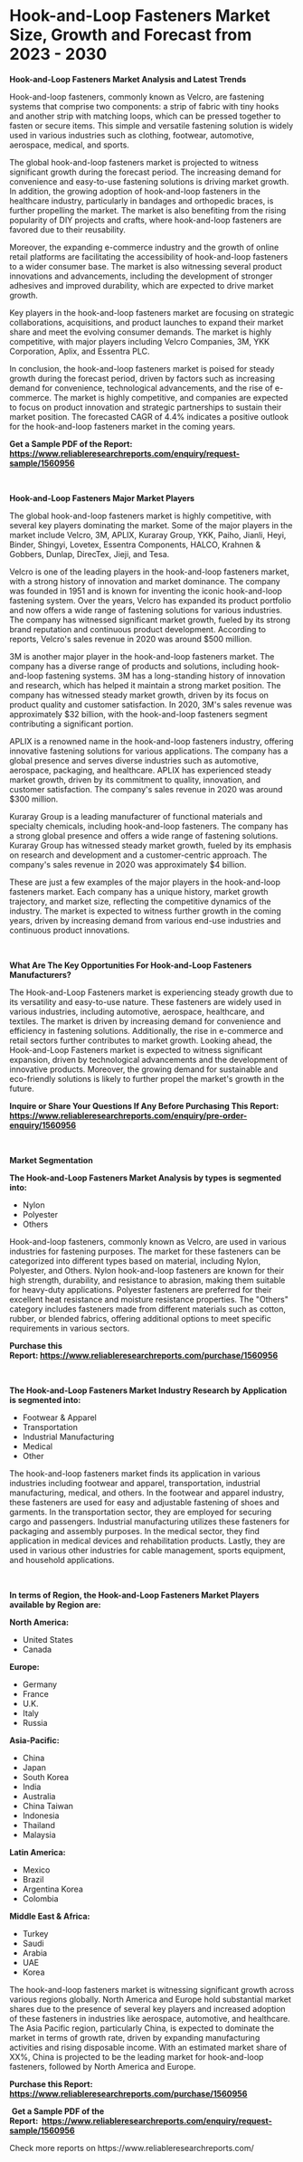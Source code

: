 <p><h1>Hook-and-Loop Fasteners Market Size, Growth and Forecast from 2023 - 2030</h1></p><p><strong>Hook-and-Loop Fasteners Market Analysis and Latest Trends</strong></p>
<p><p>Hook-and-loop fasteners, commonly known as Velcro, are fastening systems that comprise two components: a strip of fabric with tiny hooks and another strip with matching loops, which can be pressed together to fasten or secure items. This simple and versatile fastening solution is widely used in various industries such as clothing, footwear, automotive, aerospace, medical, and sports.</p><p>The global hook-and-loop fasteners market is projected to witness significant growth during the forecast period. The increasing demand for convenience and easy-to-use fastening solutions is driving market growth. In addition, the growing adoption of hook-and-loop fasteners in the healthcare industry, particularly in bandages and orthopedic braces, is further propelling the market. The market is also benefiting from the rising popularity of DIY projects and crafts, where hook-and-loop fasteners are favored due to their reusability.</p><p>Moreover, the expanding e-commerce industry and the growth of online retail platforms are facilitating the accessibility of hook-and-loop fasteners to a wider consumer base. The market is also witnessing several product innovations and advancements, including the development of stronger adhesives and improved durability, which are expected to drive market growth.</p><p>Key players in the hook-and-loop fasteners market are focusing on strategic collaborations, acquisitions, and product launches to expand their market share and meet the evolving consumer demands. The market is highly competitive, with major players including Velcro Companies, 3M, YKK Corporation, Aplix, and Essentra PLC.</p><p>In conclusion, the hook-and-loop fasteners market is poised for steady growth during the forecast period, driven by factors such as increasing demand for convenience, technological advancements, and the rise of e-commerce. The market is highly competitive, and companies are expected to focus on product innovation and strategic partnerships to sustain their market position. The forecasted CAGR of 4.4% indicates a positive outlook for the hook-and-loop fasteners market in the coming years.</p></p>
<p><strong>Get a Sample PDF of the Report:&nbsp; <a href="https://www.reliableresearchreports.com/enquiry/request-sample/1560956">https://www.reliableresearchreports.com/enquiry/request-sample/1560956</a></strong></p>
<p>&nbsp;</p>
<p><strong>Hook-and-Loop Fasteners Major Market Players</strong></p>
<p><p>The global hook-and-loop fasteners market is highly competitive, with several key players dominating the market. Some of the major players in the market include Velcro, 3M, APLIX, Kuraray Group, YKK, Paiho, Jianli, Heyi, Binder, Shingyi, Lovetex, Essentra Components, HALCO, Krahnen & Gobbers, Dunlap, DirecTex, Jieji, and Tesa.</p><p>Velcro is one of the leading players in the hook-and-loop fasteners market, with a strong history of innovation and market dominance. The company was founded in 1951 and is known for inventing the iconic hook-and-loop fastening system. Over the years, Velcro has expanded its product portfolio and now offers a wide range of fastening solutions for various industries. The company has witnessed significant market growth, fueled by its strong brand reputation and continuous product development. According to reports, Velcro's sales revenue in 2020 was around $500 million.</p><p>3M is another major player in the hook-and-loop fasteners market. The company has a diverse range of products and solutions, including hook-and-loop fastening systems. 3M has a long-standing history of innovation and research, which has helped it maintain a strong market position. The company has witnessed steady market growth, driven by its focus on product quality and customer satisfaction. In 2020, 3M's sales revenue was approximately $32 billion, with the hook-and-loop fasteners segment contributing a significant portion.</p><p>APLIX is a renowned name in the hook-and-loop fasteners industry, offering innovative fastening solutions for various applications. The company has a global presence and serves diverse industries such as automotive, aerospace, packaging, and healthcare. APLIX has experienced steady market growth, driven by its commitment to quality, innovation, and customer satisfaction. The company's sales revenue in 2020 was around $300 million.</p><p>Kuraray Group is a leading manufacturer of functional materials and specialty chemicals, including hook-and-loop fasteners. The company has a strong global presence and offers a wide range of fastening solutions. Kuraray Group has witnessed steady market growth, fueled by its emphasis on research and development and a customer-centric approach. The company's sales revenue in 2020 was approximately $4 billion.</p><p>These are just a few examples of the major players in the hook-and-loop fasteners market. Each company has a unique history, market growth trajectory, and market size, reflecting the competitive dynamics of the industry. The market is expected to witness further growth in the coming years, driven by increasing demand from various end-use industries and continuous product innovations.</p></p>
<p>&nbsp;</p>
<p><strong>What Are The Key Opportunities For Hook-and-Loop Fasteners Manufacturers?</strong></p>
<p><p>The Hook-and-Loop Fasteners market is experiencing steady growth due to its versatility and easy-to-use nature. These fasteners are widely used in various industries, including automotive, aerospace, healthcare, and textiles. The market is driven by increasing demand for convenience and efficiency in fastening solutions. Additionally, the rise in e-commerce and retail sectors further contributes to market growth. Looking ahead, the Hook-and-Loop Fasteners market is expected to witness significant expansion, driven by technological advancements and the development of innovative products. Moreover, the growing demand for sustainable and eco-friendly solutions is likely to further propel the market's growth in the future.</p></p>
<p><strong>Inquire or Share Your Questions If Any Before Purchasing This Report: <a href="https://www.reliableresearchreports.com/enquiry/pre-order-enquiry/1560956">https://www.reliableresearchreports.com/enquiry/pre-order-enquiry/1560956</a></strong></p>
<p>&nbsp;</p>
<p><strong>Market Segmentation</strong></p>
<p><strong>The Hook-and-Loop Fasteners Market Analysis by types is segmented into:</strong></p>
<p><ul><li>Nylon</li><li>Polyester</li><li>Others</li></ul></p>
<p><p>Hook-and-loop fasteners, commonly known as Velcro, are used in various industries for fastening purposes. The market for these fasteners can be categorized into different types based on material, including Nylon, Polyester, and Others. Nylon hook-and-loop fasteners are known for their high strength, durability, and resistance to abrasion, making them suitable for heavy-duty applications. Polyester fasteners are preferred for their excellent heat resistance and moisture resistance properties. The "Others" category includes fasteners made from different materials such as cotton, rubber, or blended fabrics, offering additional options to meet specific requirements in various sectors.</p></p>
<p><strong>Purchase this Report:&nbsp;<a href="https://www.reliableresearchreports.com/purchase/1560956">https://www.reliableresearchreports.com/purchase/1560956</a></strong></p>
<p>&nbsp;</p>
<p><strong>The Hook-and-Loop Fasteners Market Industry Research by Application is segmented into:</strong></p>
<p><ul><li>Footwear & Apparel</li><li>Transportation</li><li>Industrial Manufacturing</li><li>Medical</li><li>Other</li></ul></p>
<p><p>The hook-and-loop fasteners market finds its application in various industries including footwear and apparel, transportation, industrial manufacturing, medical, and others. In the footwear and apparel industry, these fasteners are used for easy and adjustable fastening of shoes and garments. In the transportation sector, they are employed for securing cargo and passengers. Industrial manufacturing utilizes these fasteners for packaging and assembly purposes. In the medical sector, they find application in medical devices and rehabilitation products. Lastly, they are used in various other industries for cable management, sports equipment, and household applications.</p></p>
<p>&nbsp;</p>
<p><strong>In terms of Region, the Hook-and-Loop Fasteners Market Players available by Region are:</strong></p>
<p>
    <p> <strong> North America: </strong>
        <ul>
            <li>United States</li>
            <li>Canada</li>
        </ul>
        </p> 
    <p> <strong> Europe: </strong>
        <ul>
            <li>Germany</li>
            <li>France</li>
            <li>U.K.</li>
            <li>Italy</li>
            <li>Russia</li>
        </ul>
        </p> 
    <p> <strong> Asia-Pacific: </strong>
        <ul>
            <li>China</li>
            <li>Japan</li>
            <li>South Korea</li>
            <li>India</li>
            <li>Australia</li>
            <li>China Taiwan</li>
            <li>Indonesia</li>
            <li>Thailand</li>
            <li>Malaysia</li>
        </ul>
        </p> 
    <p> <strong> Latin America: </strong>
        <ul>
            <li>Mexico</li>
            <li>Brazil</li>
            <li>Argentina Korea</li>
            <li>Colombia</li>
        </ul>
        </p> 
    <p> <strong> Middle East & Africa: </strong>
        <ul>
            <li>Turkey</li>
            <li>Saudi</li>
            <li>Arabia</li>
            <li>UAE</li>
            <li>Korea</li>
        </ul>
    </p>
    </p>
<p><p>The hook-and-loop fasteners market is witnessing significant growth across various regions globally. North America and Europe hold substantial market shares due to the presence of several key players and increased adoption of these fasteners in industries like aerospace, automotive, and healthcare. The Asia Pacific region, particularly China, is expected to dominate the market in terms of growth rate, driven by expanding manufacturing activities and rising disposable income. With an estimated market share of XX%, China is projected to be the leading market for hook-and-loop fasteners, followed by North America and Europe.</p></p>
<p><strong>Purchase this Report: <a href="https://www.reliableresearchreports.com/purchase/1560956">https://www.reliableresearchreports.com/purchase/1560956</a></strong></p>
<p>&nbsp;<strong>Get a Sample PDF of the Report:&nbsp;&nbsp;<a href="https://www.reliableresearchreports.com/enquiry/request-sample/1560956">https://www.reliableresearchreports.com/enquiry/request-sample/1560956</a></strong></p>
<p><strong></strong></p>
<p>Check more reports on https://www.reliableresearchreports.com/</p>